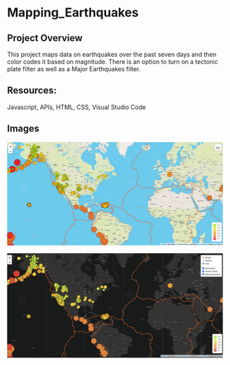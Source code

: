 # Mapping_Earthquakes


## Project Overview

This project maps data on earthquakes over the past seven days and then color codes it based on magnitude. There is an option to turn on a tectonic plate filter as well as a Major Earthquakes filter. 



## Resources:

Javascript, APIs, HTML, CSS, Visual Studio Code


## Images

![dark mode](https://github.com/annietresca/Mapping_Earthquakes/blob/main/Earthquake_Challenge/challenge%20image.png)

![views](https://github.com/annietresca/Mapping_Earthquakes/blob/main/Earthquake_Challenge/dark%20mode.jpeg)

